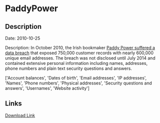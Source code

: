 # PaddyPower

## Description

Date: 2010-10-25

Description:
In October 2010, the Irish bookmaker <a href="http://www.telegraph.co.uk/technology/internet-security/11005558/Irish-government-disappointed-over-Paddy-Power-hack.html" target="_blank" rel="noopener">Paddy Power suffered a data breach</a> that exposed 750,000 customer records with nearly 600,000 unique email addresses. The breach was not disclosed until July 2014 and contained extensive personal information including names, addresses, phone numbers and plain text security questions and answers.


['Account balances', 'Dates of birth', 'Email addresses', 'IP addresses', 'Names', 'Phone numbers', 'Physical addresses', 'Security questions and answers', 'Usernames', 'Website activity']

## Links

[Download Link](https://link-to.net/1229997/314.4203520112522/dynamic/?r=cGFkZHlwb3dlci5jb20=)